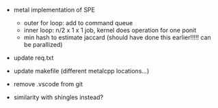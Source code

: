 - metal implementation of SPE

  - outer for loop: add to command queue
  - inner loop: n/2 x 1 x 1 job, kernel does operation for one ponit
  - min hash to estimate jaccard (should have done this earlier!!!!! can be parallized)

- update req.txt
- update makefile (different metalcpp locations...)
- remove .vscode from git
- similarity with shingles instead?
